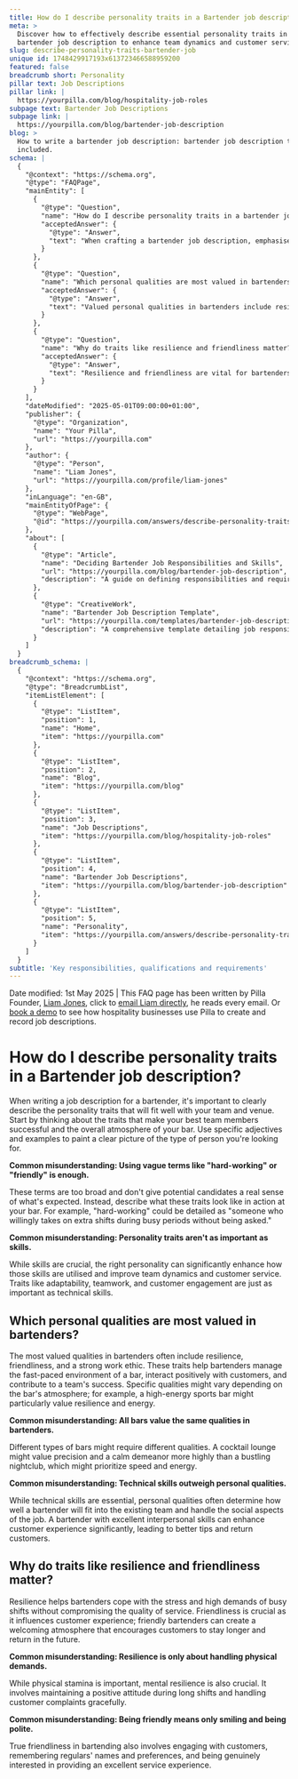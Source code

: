 ```yaml
---
title: How do I describe personality traits in a Bartender job description?
meta: >
  Discover how to effectively describe essential personality traits in a
  bartender job description to enhance team dynamics and customer service.
slug: describe-personality-traits-bartender-job
unique id: 1748429917193x613723466588959200
featured: false
breadcrumb short: Personality
pillar text: Job Descriptions
pillar link: |
  https://yourpilla.com/blog/hospitality-job-roles
subpage text: Bartender Job Descriptions
subpage link: |
  https://yourpilla.com/blog/bartender-job-description
blog: >
  How to write a bartender job description: bartender job description template
  included.
schema: |
  {
    "@context": "https://schema.org",
    "@type": "FAQPage",
    "mainEntity": [
      {
        "@type": "Question",
        "name": "How do I describe personality traits in a bartender job description?",
        "acceptedAnswer": {
          "@type": "Answer",
          "text": "When crafting a bartender job description, emphasise personality traits essential to your bar's team and venue. Reflect on qualities exhibited by your best staff, such as adaptability, excellent customer engagement, or teamwork, explaining these traits with specific examples. For instance, 'hard-working' could mean someone who is proactive in taking additional shifts."
        }
      },
      {
        "@type": "Question",
        "name": "Which personal qualities are most valued in bartenders?",
        "acceptedAnswer": {
          "@type": "Answer",
          "text": "Valued personal qualities in bartenders include resilience and friendliness, which are crucial for managing high-paced environments and enhancing the customer experience. The specific qualities valued may differ based on the bar's atmosphere; for example, a sports bar might particularly value resilience while a cocktail lounge might appreciate precision and calmness."
        }
      },
      {
        "@type": "Question",
        "name": "Why do traits like resilience and friendliness matter?",
        "acceptedAnswer": {
          "@type": "Answer",
          "text": "Resilience and friendliness are vital for bartenders to cope with stress and demands of busy shifts and to create welcoming atmospheres. Resilience involves sustaining a positive attitude and effectively handling customer complaints, while friendliness enhances interactions, encouraging customers to stay longer and return."
        }
      }
    ],
    "dateModified": "2025-05-01T09:00:00+01:00",
    "publisher": {
      "@type": "Organization",
      "name": "Your Pilla",
      "url": "https://yourpilla.com"
    },
    "author": {
      "@type": "Person",
      "name": "Liam Jones",
      "url": "https://yourpilla.com/profile/liam-jones"
    },
    "inLanguage": "en-GB",
    "mainEntityOfPage": {
      "@type": "WebPage",
      "@id": "https://yourpilla.com/answers/describe-personality-traits-bartender-job"
    },
    "about": [
      {
        "@type": "Article",
        "name": "Deciding Bartender Job Responsibilities and Skills",
        "url": "https://yourpilla.com/blog/bartender-job-description",
        "description": "A guide on defining responsibilities and required skills in a bartender job description, helping employers identify key aspects for successful recruitment."
      },
      {
        "@type": "CreativeWork",
        "name": "Bartender Job Description Template",
        "url": "https://yourpilla.com/templates/bartender-job-description",
        "description": "A comprehensive template detailing job responsibilities and required personal qualities for bartenders, tailored to help employers streamline the hiring process."
      }
    ]
  }
breadcrumb_schema: |
  {
    "@context": "https://schema.org",
    "@type": "BreadcrumbList",
    "itemListElement": [
      {
        "@type": "ListItem",
        "position": 1,
        "name": "Home",
        "item": "https://yourpilla.com"
      },
      {
        "@type": "ListItem",
        "position": 2,
        "name": "Blog",
        "item": "https://yourpilla.com/blog"
      },
      {
        "@type": "ListItem",
        "position": 3,
        "name": "Job Descriptions",
        "item": "https://yourpilla.com/blog/hospitality-job-roles"
      },
      {
        "@type": "ListItem",
        "position": 4,
        "name": "Bartender Job Descriptions",
        "item": "https://yourpilla.com/blog/bartender-job-description"
      },
      {
        "@type": "ListItem",
        "position": 5,
        "name": "Personality",
        "item": "https://yourpilla.com/answers/describe-personality-traits-bartender-job"
      }
    ]
  }
subtitle: 'Key responsibilities, qualifications and requirements'
---
```


Date modified: 1st May 2025 | This FAQ page has been written by Pilla Founder, [Liam Jones](https://yourpilla.com/profile/liam-jones), click to [email Liam directly](https://mailto:liam@yourpilla.com), he reads every email. Or [book a demo](https://calendly.com/pilla/demo) to see how hospitality businesses use Pilla to create and record job descriptions.

# How do I describe personality traits in a Bartender job description?

When writing a job description for a bartender, it's important to clearly describe the personality traits that will fit well with your team and venue. Start by thinking about the traits that make your best team members successful and the overall atmosphere of your bar. Use specific adjectives and examples to paint a clear picture of the type of person you're looking for.

**Common misunderstanding: Using vague terms like "hard-working" or "friendly" is enough.**

These terms are too broad and don't give potential candidates a real sense of what's expected. Instead, describe what these traits look like in action at your bar. For example, "hard-working" could be detailed as "someone who willingly takes on extra shifts during busy periods without being asked."

**Common misunderstanding: Personality traits aren't as important as skills.**

While skills are crucial, the right personality can significantly enhance how those skills are utilised and improve team dynamics and customer service. Traits like adaptability, teamwork, and customer engagement are just as important as technical skills.

## Which personal qualities are most valued in bartenders?

The most valued qualities in bartenders often include resilience, friendliness, and a strong work ethic. These traits help bartenders manage the fast-paced environment of a bar, interact positively with customers, and contribute to a team's success. Specific qualities might vary depending on the bar's atmosphere; for example, a high-energy sports bar might particularly value resilience and energy.

**Common misunderstanding: All bars value the same qualities in bartenders.**

Different types of bars might require different qualities. A cocktail lounge might value precision and a calm demeanor more highly than a bustling nightclub, which might prioritize speed and energy.

**Common misunderstanding: Technical skills outweigh personal qualities.**

While technical skills are essential, personal qualities often determine how well a bartender will fit into the existing team and handle the social aspects of the job. A bartender with excellent interpersonal skills can enhance customer experience significantly, leading to better tips and return customers.

## Why do traits like resilience and friendliness matter?

Resilience helps bartenders cope with the stress and high demands of busy shifts without compromising the quality of service. Friendliness is crucial as it influences customer experience; friendly bartenders can create a welcoming atmosphere that encourages customers to stay longer and return in the future.

**Common misunderstanding: Resilience is only about handling physical demands.**

While physical stamina is important, mental resilience is also crucial. It involves maintaining a positive attitude during long shifts and handling customer complaints gracefully.

**Common misunderstanding: Being friendly means only smiling and being polite.**

True friendliness in bartending also involves engaging with customers, remembering regulars' names and preferences, and being genuinely interested in providing an excellent service experience.
